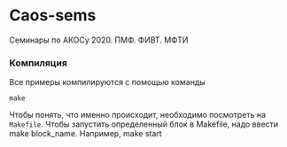 # Caos-sems
Семинары по АКОСу 2020. ПМФ. ФИВТ. МФТИ

### Компиляция
Все примеры компилируются с помощью команды
```
make
```
Чтобы понять, что именно происходит, необходимо посмотреть на `Makefile`.
Чтобы запустить определенный блок в Makefile, надо ввести make block_name.
Например, make start
